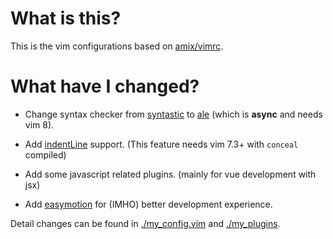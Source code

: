 # What is this?

This is the vim configurations based on [amix/vimrc](https://github.com/amix/vimrc).

# What have I changed?

* Change syntax checker from [syntastic](https://github.com/vim-syntastic/syntastic) to [ale](https://github.com/w0rp/ale) (which is **async** and needs vim 8).

* Add [indentLine](https://github.com/Yggdroot/indentLine) support. (This feature needs vim 7.3+ with `conceal` compiled)

* Add some javascript related plugins. (mainly for vue development with jsx)

* Add [easymotion](https://github.com/easymotion/vim-easymotion) for (IMHO) better development experience.

Detail changes can be found in [./my_config.vim](./my_config.vim) and [./my_plugins](./my_plugins).
